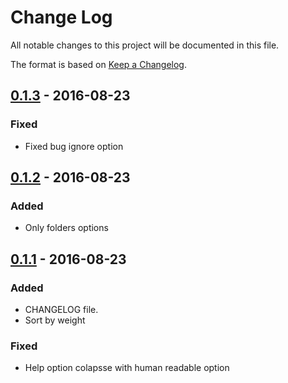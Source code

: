 # Change Log
All notable changes to this project will be documented in this file.

The format is based on [Keep a Changelog](http://keepachangelog.com/).

## [0.1.3] - 2016-08-23
### Fixed
- Fixed bug ignore option

## [0.1.2] - 2016-08-23
### Added
- Only folders options

## [0.1.1] - 2016-08-23
### Added
- CHANGELOG file.
- Sort by weight

### Fixed
- Help option colapsse with human readable option

[0.1.3]: https://github.com/comodinx/sizeable/compare/0.1.2...0.1.3
[0.1.2]: https://github.com/comodinx/sizeable/compare/0.1.1...0.1.2
[0.1.1]: https://github.com/comodinx/sizeable/compare/0.1.0...0.1.1